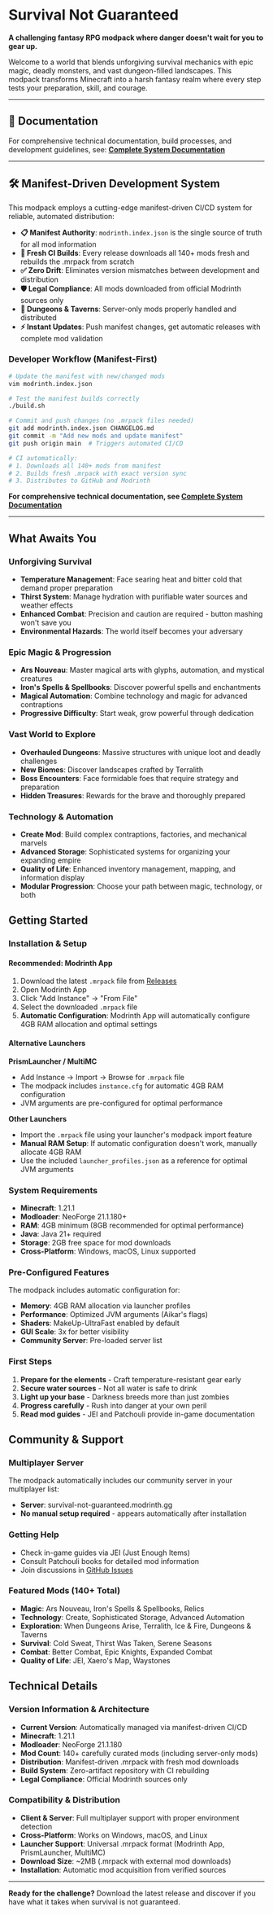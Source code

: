 # Survival Not Guaranteed

**A challenging fantasy RPG modpack where danger doesn't wait for you to gear up.**

Welcome to a world that blends unforgiving survival mechanics with epic magic, deadly monsters, and vast dungeon-filled landscapes. This modpack transforms Minecraft into a harsh fantasy realm where every step tests your preparation, skill, and courage.

---

## 📖 Documentation

For comprehensive technical documentation, build processes, and development guidelines, see:
**[Complete System Documentation](docs/SYSTEM_DOCUMENTATION.md)**

---

## 🛠️ Manifest-Driven Development System

This modpack employs a cutting-edge manifest-driven CI/CD system for reliable, automated distribution:

- **📋 Manifest Authority**: `modrinth.index.json` is the single source of truth for all mod information
- **🔄 Fresh CI Builds**: Every release downloads all 140+ mods fresh and rebuilds the .mrpack from scratch
- **✅ Zero Drift**: Eliminates version mismatches between development and distribution
- **🛡️ Legal Compliance**: All mods downloaded from official Modrinth sources only
- **🎯 Dungeons & Taverns**: Server-only mods properly handled and distributed
- **⚡ Instant Updates**: Push manifest changes, get automatic releases with complete mod validation

### Developer Workflow (Manifest-First)

```bash
# Update the manifest with new/changed mods
vim modrinth.index.json

# Test the manifest builds correctly
./build.sh

# Commit and push changes (no .mrpack files needed)
git add modrinth.index.json CHANGELOG.md
git commit -m "Add new mods and update manifest"
git push origin main  # Triggers automated CI/CD

# CI automatically:
# 1. Downloads all 140+ mods from manifest
# 2. Builds fresh .mrpack with exact version sync
# 3. Distributes to GitHub and Modrinth
```

**For comprehensive technical documentation, see [Complete System Documentation](docs/SYSTEM_DOCUMENTATION.md)**

---

## What Awaits You

### Unforgiving Survival
- **Temperature Management**: Face searing heat and bitter cold that demand proper preparation
- **Thirst System**: Manage hydration with purifiable water sources and weather effects  
- **Enhanced Combat**: Precision and caution are required - button mashing won't save you
- **Environmental Hazards**: The world itself becomes your adversary

### Epic Magic & Progression
- **Ars Nouveau**: Master magical arts with glyphs, automation, and mystical creatures
- **Iron's Spells & Spellbooks**: Discover powerful spells and enchantments
- **Magical Automation**: Combine technology and magic for advanced contraptions
- **Progressive Difficulty**: Start weak, grow powerful through dedication

### Vast World to Explore
- **Overhauled Dungeons**: Massive structures with unique loot and deadly challenges
- **New Biomes**: Discover landscapes crafted by Terralith
- **Boss Encounters**: Face formidable foes that require strategy and preparation
- **Hidden Treasures**: Rewards for the brave and thoroughly prepared

### Technology & Automation  
- **Create Mod**: Build complex contraptions, factories, and mechanical marvels
- **Advanced Storage**: Sophisticated systems for organizing your expanding empire
- **Quality of Life**: Enhanced inventory management, mapping, and information display
- **Modular Progression**: Choose your path between magic, technology, or both

## Getting Started

### Installation & Setup

#### Recommended: Modrinth App
1. Download the latest `.mrpack` file from [Releases](https://github.com/Manifesto2147/Survival-Not-Guaranteed/releases)
2. Open Modrinth App
3. Click "Add Instance" → "From File"
4. Select the downloaded `.mrpack` file
5. **Automatic Configuration**: Modrinth App will automatically configure 4GB RAM allocation and optimal settings

#### Alternative Launchers

**PrismLauncher / MultiMC**
- Add Instance → Import → Browse for `.mrpack` file
- The modpack includes `instance.cfg` for automatic 4GB RAM configuration
- JVM arguments are pre-configured for optimal performance

**Other Launchers**
- Import the `.mrpack` file using your launcher's modpack import feature
- **Manual RAM Setup**: If automatic configuration doesn't work, manually allocate 4GB RAM
- Use the included `launcher_profiles.json` as a reference for optimal JVM arguments

### System Requirements
- **Minecraft**: 1.21.1
- **Modloader**: NeoForge 21.1.180+
- **RAM**: 4GB minimum (8GB recommended for optimal performance)
- **Java**: Java 21+ required
- **Storage**: 2GB free space for mod downloads
- **Cross-Platform**: Windows, macOS, Linux supported

### Pre-Configured Features
The modpack includes automatic configuration for:
- **Memory**: 4GB RAM allocation via launcher profiles
- **Performance**: Optimized JVM arguments (Aikar's flags)
- **Shaders**: MakeUp-UltraFast enabled by default
- **GUI Scale**: 3x for better visibility
- **Community Server**: Pre-loaded server list

### First Steps
1. **Prepare for the elements** - Craft temperature-resistant gear early
2. **Secure water sources** - Not all water is safe to drink
3. **Light up your base** - Darkness breeds more than just zombies
4. **Progress carefully** - Rush into danger at your own peril
5. **Read mod guides** - JEI and Patchouli provide in-game documentation

## Community & Support

### Multiplayer Server
The modpack automatically includes our community server in your multiplayer list:
- **Server**: survival-not-guaranteed.modrinth.gg
- **No manual setup required** - appears automatically after installation

### Getting Help
- Check in-game guides via JEI (Just Enough Items)
- Consult Patchouli books for detailed mod information
- Join discussions in [GitHub Issues](https://github.com/Manifesto2147/Survival-Not-Guaranteed/issues)

### Featured Mods (140+ Total)
- **Magic**: Ars Nouveau, Iron's Spells & Spellbooks, Relics
- **Technology**: Create, Sophisticated Storage, Advanced Automation
- **Exploration**: When Dungeons Arise, Terralith, Ice & Fire, Dungeons & Taverns
- **Survival**: Cold Sweat, Thirst Was Taken, Serene Seasons
- **Combat**: Better Combat, Epic Knights, Expanded Combat
- **Quality of Life**: JEI, Xaero's Map, Waystones

## Technical Details

### Version Information & Architecture
- **Current Version**: Automatically managed via manifest-driven CI/CD
- **Minecraft**: 1.21.1
- **Modloader**: NeoForge 21.1.180
- **Mod Count**: 140+ carefully curated mods (including server-only mods)
- **Distribution**: Manifest-driven .mrpack with fresh mod downloads
- **Build System**: Zero-artifact repository with CI rebuilding
- **Legal Compliance**: Official Modrinth sources only

### Compatibility & Distribution
- **Client & Server**: Full multiplayer support with proper environment detection
- **Cross-Platform**: Works on Windows, macOS, and Linux
- **Launcher Support**: Universal .mrpack format (Modrinth App, PrismLauncher, MultiMC)
- **Download Size**: ~2MB (.mrpack with external mod downloads)
- **Installation**: Automatic mod acquisition from verified sources

---

**Ready for the challenge?** Download the latest release and discover if you have what it takes when survival is not guaranteed.
